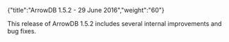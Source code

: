 {"title":"ArrowDB 1.5.2 - 29 June 2016","weight":"60"}

This release of ArrowDB 1.5.2 includes several internal improvements and bug fixes.
